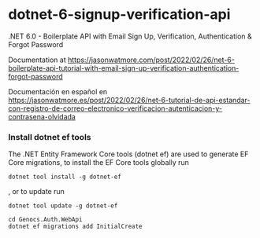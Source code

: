 # dotnet-6-signup-verification-api

.NET 6.0 - Boilerplate API with Email Sign Up, Verification, Authentication & Forgot Password

Documentation at https://jasonwatmore.com/post/2022/02/26/net-6-boilerplate-api-tutorial-with-email-sign-up-verification-authentication-forgot-password

Documentación en español en https://jasonwatmore.es/post/2022/02/26/net-6-tutorial-de-api-estandar-con-registro-de-correo-electronico-verificacion-autenticacion-y-contrasena-olvidada


### Install dotnet ef tools
The .NET Entity Framework Core tools (dotnet ef) are used to generate EF Core migrations, to install the EF Core tools globally run
``` PS
dotnet tool install -g dotnet-ef
``` 
, or to update run
 
``` PS
dotnet tool update -g dotnet-ef
```

``` PS
cd Genocs.Auth.WebApi
dotnet ef migrations add InitialCreate

```
